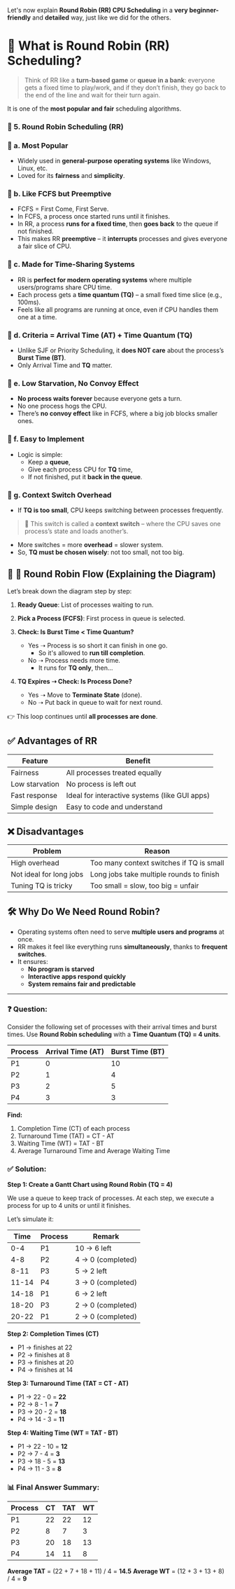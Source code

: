 Let's now explain **Round Robin (RR) CPU Scheduling** in a **very beginner-friendly** and **detailed** way, just like we did for the others.

# 🧭 What is Round Robin (RR) Scheduling?

> Think of RR like a **turn-based game** or **queue in a bank**: everyone gets a fixed time to play/work, and if they don’t finish, they go back to the end of the line and wait for their turn again.

It is one of the **most popular and fair** scheduling algorithms.

### 🔹 5. Round Robin Scheduling (RR)

### 📌 a. **Most Popular**
- Widely used in **general-purpose operating systems** like Windows, Linux, etc.
- Loved for its **fairness** and **simplicity**.

### 📌 b. **Like FCFS but Preemptive**
- FCFS = First Come, First Serve.
- In FCFS, a process once started runs until it finishes.
- In RR, a process **runs for a fixed time**, then **goes back** to the queue if not finished.
- This makes RR **preemptive** – it **interrupts** processes and gives everyone a fair slice of CPU.

### 📌 c. **Made for Time-Sharing Systems**
- RR is **perfect for modern operating systems** where multiple users/programs share CPU time.
- Each process gets a **time quantum (TQ)** – a small fixed time slice (e.g., 100ms).
- Feels like all programs are running at once, even if CPU handles them one at a time.

### 📌 d. **Criteria = Arrival Time (AT) + Time Quantum (TQ)**
- Unlike SJF or Priority Scheduling, it **does NOT care** about the process’s **Burst Time (BT)**.
- Only Arrival Time and **TQ** matter.

### 📌 e. **Low Starvation, No Convoy Effect**
- **No process waits forever** because everyone gets a turn.
- No one process hogs the CPU.
- There’s **no convoy effect** like in FCFS, where a big job blocks smaller ones.

### 📌 f. **Easy to Implement**
- Logic is simple:
  - Keep a **queue**,
  - Give each process CPU for **TQ** time,
  - If not finished, put it **back in the queue**.

### 📌 g. **Context Switch Overhead**
- If **TQ is too small**, CPU keeps switching between processes frequently.

> 🧠 This switch is called a **context switch** – where the CPU saves one process’s state and loads another’s.

- More switches = more **overhead** = slower system.
- So, **TQ must be chosen wisely**: not too small, not too big.

## 🔁 🔄 Round Robin Flow (Explaining the Diagram)

Let’s break down the diagram step by step:

1. **Ready Queue**: List of processes waiting to run.

2. **Pick a Process (FCFS)**: First process in queue is selected.

3. **Check: Is Burst Time < Time Quantum?**
   - Yes ➝ Process is so short it can finish in one go.
     - So it's allowed to **run till completion**.
   - No ➝ Process needs more time.
     - It runs for **TQ only**, then...

4. **TQ Expires ➝ Check: Is Process Done?**
   - Yes ➝ Move to **Terminate State** (done).
   - No ➝ Put back in queue to wait for next round.

👉 This loop continues until **all processes are done**.

## ✅ Advantages of RR

| Feature                     | Benefit                                     |
|----------------------------|---------------------------------------------|
| Fairness                   | All processes treated equally                |
| Low starvation             | No process is left out                      |
| Fast response              | Ideal for interactive systems (like GUI apps) |
| Simple design              | Easy to code and understand                 |

## ❌ Disadvantages

| Problem                    | Reason                                  |
|---------------------------|-----------------------------------------|
| High overhead             | Too many context switches if TQ is small |
| Not ideal for long jobs   | Long jobs take multiple rounds to finish |
| Tuning TQ is tricky       | Too small = slow, too big = unfair       |

## 🛠️ Why Do We Need Round Robin?

- Operating systems often need to serve **multiple users and programs** at once.
- RR makes it feel like everything runs **simultaneously**, thanks to **frequent switches**.
- It ensures:
  - **No program is starved**
  - **Interactive apps respond quickly**
  - **System remains fair and predictable**


---

### ❓ **Question:**

Consider the following set of processes with their arrival times and burst times. Use **Round Robin scheduling** with a **Time Quantum (TQ) = 4 units**.

| Process | Arrival Time (AT) | Burst Time (BT) |
| ------- | ----------------- | --------------- |
| P1      | 0                 | 10              |
| P2      | 1                 | 4               |
| P3      | 2                 | 5               |
| P4      | 3                 | 3               |

**Find:**

1. Completion Time (CT) of each process
2. Turnaround Time (TAT) = CT - AT
3. Waiting Time (WT) = TAT - BT
4. Average Turnaround Time and Average Waiting Time

### ✅ **Solution:**

**Step 1: Create a Gantt Chart using Round Robin (TQ = 4)**

We use a queue to keep track of processes. At each step, we execute a process for up to 4 units or until it finishes.

Let’s simulate it:

| Time  | Process | Remark            |
| ----- | ------- | ----------------- |
| 0-4   | P1      | 10 → 6 left       |
| 4-8   | P2      | 4 → 0 (completed) |
| 8-11  | P3      | 5 → 2 left        |
| 11-14 | P4      | 3 → 0 (completed) |
| 14-18 | P1      | 6 → 2 left        |
| 18-20 | P3      | 2 → 0 (completed) |
| 20-22 | P1      | 2 → 0 (completed) |

**Step 2: Completion Times (CT)**

* P1 → finishes at 22
* P2 → finishes at 8
* P3 → finishes at 20
* P4 → finishes at 14

**Step 3: Turnaround Time (TAT = CT - AT)**

* P1 → 22 - 0 = **22**
* P2 → 8 - 1 = **7**
* P3 → 20 - 2 = **18**
* P4 → 14 - 3 = **11**

**Step 4: Waiting Time (WT = TAT - BT)**

* P1 → 22 - 10 = **12**
* P2 → 7 - 4 = **3**
* P3 → 18 - 5 = **13**
* P4 → 11 - 3 = **8**

### 📊 **Final Answer Summary:**

| Process | CT | TAT | WT |
| ------- | -- | --- | -- |
| P1      | 22 | 22  | 12 |
| P2      | 8  | 7   | 3  |
| P3      | 20 | 18  | 13 |
| P4      | 14 | 11  | 8  |

**Average TAT** = (22 + 7 + 18 + 11) / 4 = **14.5**
**Average WT** = (12 + 3 + 13 + 8) / 4 = **9**